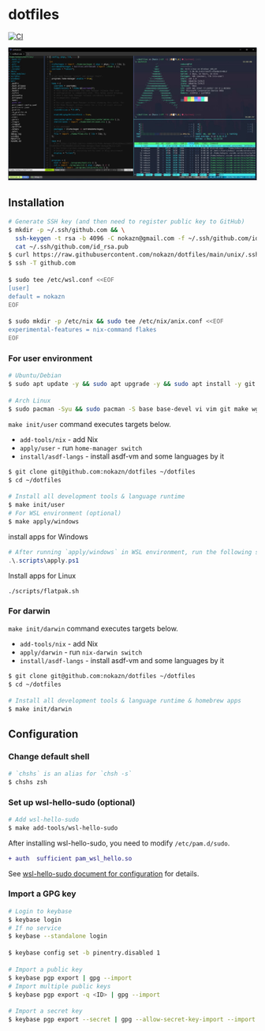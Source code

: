 # dotfiles

[![CI](https://github.com/nokazn/dotfiles/actions/workflows/static-check.yml/badge.svg?branch=main)](https://github.com/nokazn/dotfiles/actions/workflows/static-check.yml)

[![screenshot](./docs/img/arch-linux.jpg)](./docs/img/arch-linux.jpg)

## Installation

```sh
# Generate SSH key (and then need to register public key to GitHub)
$ mkdir -p ~/.ssh/github.com && \
  ssh-keygen -t rsa -b 4096 -C nokazn@gmail.com -f ~/.ssh/github.com/id_rsa -N "" && \
  cat ~/.ssh/github.com/id_rsa.pub
$ curl https://raw.githubusercontent.com/nokazn/dotfiles/main/unix/.ssh/config > ~/.ssh/config
$ ssh -T github.com

$ sudo tee /etc/wsl.conf <<EOF
[user]
default = nokazn
EOF

$ sudo mkdir -p /etc/nix && sudo tee /etc/nix/anix.conf <<EOF
experimental-features = nix-command flakes
EOF
```

### For user environment

```sh
# Ubuntu/Debian
$ sudo apt update -y && sudo apt upgrade -y && sudo apt install -y git make wget curl

# Arch Linux
$ sudo pacman -Syu && sudo pacman -S base base-devel vi vim git make wget openssh
```

`make init/user` command executes targets below.

- `add-tools/nix` - add Nix
- `apply/user` - run `home-manager switch`
- `install/asdf-langs` - install asdf-vm and some languages by it

```sh
$ git clone git@github.com:nokazn/dotfiles ~/dotfiles
$ cd ~/dotfiles

# Install all development tools & language runtime
$ make init/user
# For WSL environment (optional)
$ make apply/windows
```

install apps for Windows

```powershell
# After running `apply/windows` in WSL environment, run the following script in powershell
.\.scripts\apply.ps1
```

Install apps for Linux

```sh
./scripts/flatpak.sh
```

### For darwin

`make init/darwin` command executes targets below.

- `add-tools/nix` - add Nix
- `apply/darwin` - run `nix-darwin switch`
- `install/asdf-langs` - install asdf-vm and some languages by it

```sh
$ git clone git@github.com:nokazn/dotfiles ~/dotfiles
$ cd ~/dotfiles

# Install all development tools & language runtime & homebrew apps
$ make init/darwin
```

## Configuration

### Change default shell

```bash
# `chshs` is an alias for `chsh -s`
$ chshs zsh
```

### Set up wsl-hello-sudo (optional)

```bash
# Add wsl-hello-sudo
$ make add-tools/wsl-hello-sudo
```

After installing wsl-hello-sudo, you need to modify `/etc/pam.d/sudo`.

```diff
+ auth  sufficient pam_wsl_hello.so
```

See [wsl-hello-sudo document for configuration](https://github.com/nullpo-head/WSL-Hello-sudo#configuration) for details.

### Import a GPG key

```sh
# Login to keybase
$ keybase login
# If no service
$ keybase --standalone login

$ keybase config set -b pinentry.disabled 1

# Import a public key
$ keybase pgp export | gpg --import
# Import multiple public keys
$ keybase pgp export -q <ID> | gpg --import

# Import a secret key
$ keybase pgp export --secret | gpg --allow-secret-key-import --import
```
